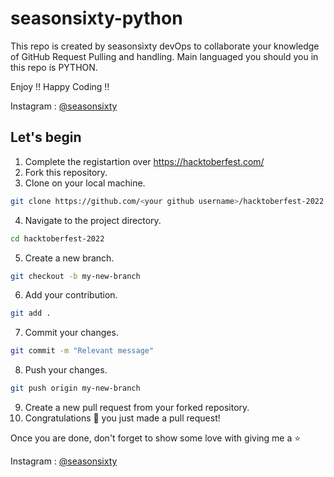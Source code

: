 # seasonsixty-python

This repo is created by seasonsixty devOps to collaborate your knowledge of GitHub Request Pulling and handling.
Main languaged you should you in this repo is PYTHON.

Enjoy !! Happy Coding !!

Instagram :
   <a href="https://www.instagram.com/seasonsixty/">@seasonsixty</a>



## Let's begin

1. Complete the registartion over https://hacktoberfest.com/
2. Fork this repository.
3. Clone on your local machine.
```bash
git clone https://github.com/<your github username>/hacktoberfest-2022.git
```
4. Navigate to the project directory.
```bash
cd hacktoberfest-2022
```
5. Create a new branch.
```bash
git checkout -b my-new-branch
```
6. Add your contribution.
```bash
git add .
```
7. Commit your changes.
```bash
git commit -m "Relevant message"
```
8. Push your changes.
```bash
git push origin my-new-branch
```
9. Create a new pull request from your forked repository.
10. Congratulations 🎉 you just made a pull request!

Once you are done, don't forget to show some love with giving me a ⭐️



Instagram :
   <a href="https://www.instagram.com/seasonsixty/">@seasonsixty</a>
